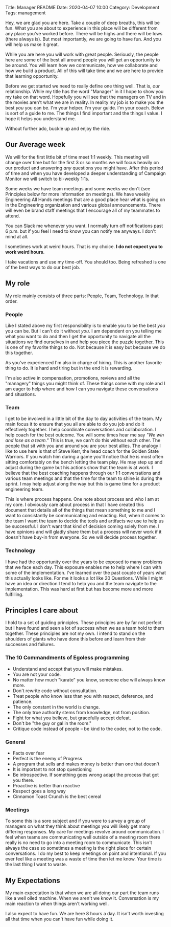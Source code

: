 Title: Manager README
Date: 2020-04-07 10:00
Category: Development
Tags: management

Hey, we are glad you are here. Take a couple of deep breaths, this will be fun.  What you are about to experience in this place
will be different from any place you've worked before.  There will be highs and there will be lows (there always is).  But most
importantly, we are going to have fun.  And you will help us make it great.

While you are here you will work with great people.  Seriously, the people here are some of the best all around people you will get
an opportunity to be around.  You will learn how we communicate, how we collaborate and how we build a product.  All of this will take
time and we are here to provide that learning opportunity.

Before we get started we need to really define one thing well.  That is, _our_ relationship.  While my title has the word "Manager" in
it I hope to show you my take on that word.  Hopefully you will see that the managers on TV and in the movies aren't what we are in
reality.  In reality my job is to make you the best _you_ you can be.  I'm your helper.  I'm your guide.  I'm your coach.  Below
is sort of a guide to me.  The things I find important and the things I value.  I hope it helps you understand me.

Without further ado, buckle up and enjoy the ride.

## Our Average week

We will for the first little bit of time meet 1:1 weekly.  This meeting will change over time but for the first 3 or so months
we will focus heavily on our product and answering _any_ questions you might have.  After this period of time and when you have
developed a deeper understanding of Campaign Monitor we will switch to bi-weekly 1:1s.

Some weeks we have team meetings and some weeks we don't (see Principles below for more information on meetings).  We have weekly
Engineering All Hands meetings that are a good place hear what is going on in the Engineering organization and various global
announcements.  There will even be brand staff meetings that I encourage all of my teammates to attend.

You can Slack me whenever you want.  I normally turn off notifications past 6 p.m. but if you feel I need to know you can notify
me anyways.  I don't mind at all.

I sometimes work at weird hours.  That is my choice.  **I do not expect you to work weird hours**.

I take vacations and use my time-off.  You should too.  Being refreshed is one of the best ways to do our best job.

## My role

My role mainly consists of three parts: People, Team, Technology.  In that order.

### People

Like I stated above my first responsibility is to enable you to be the best _you_ you can be.  But I can't do it without _you_.
I am dependent on you telling me what you want to do and then I get the opportunity to navigate all the situations we find
ourselves in and help you piece the puzzle together.  This is one of my favorite things to do.  Not because it is easy but because
we do this together.

As you've experienced I'm also in charge of hiring.  This is another favorite thing to do.  It is hard and tiring but in the end it
is rewarding.

I'm also active in compensation, promotions, reviews and all the "managery" things you might think of.  These things come with
my role and I am eager to help where and how I can you navigate these conversations and situations.

### Team

I get to be involved in a little bit of the day to day activities of the team.  My main focus it to ensure that you all are able to
do you job and do it effectively together.  I help coordinate conversations and collaboration.  I help coach for the best outcome.
You will some times hear me say _"We win and lose as a team."_  This is true, we can't do this without each other.  The people that
sit with you and around you are your best allies.  The analogy I like to use here is that of Steve Kerr, the head coach for the Golden
State Warriors.  If you watch him during a game you'll notice that he is most often sitting comfortably on the bench letting the
team play.  He may step up and adjust during the game but his actions show that the team is at work.  I believe that the best coaching
happens through our 1:1 conversations and various team meetings and that the time for the team to shine is during the sprint.  I may
help adjust along the way but this is game time for a product engineering team.

This is where process happens.  One note about process and who I am at my core.  I obviously care about process in that I have created
this document that details all of the things that mean something to me and I want to consistantly be communicating and enacting.  But,
when it comes to the team I want the team to decide the tools and artifacts we use to help us be successful.  I don't want that kind
of decision coming solely from me.  I have opinions and will gladly share them but a process will never work if it doesn't have buy-in
from everyone.  So we will decide process together.

### Technology

I have had the opportunity over the years to be exposed to many problems that we face each day.  This exposure enables me to help
where I can with some of the implementation.  I've learned over the past couple of years what this actually looks like.  For me
it looks a lot like 20 Questions.  While I might have an idea or direction I tend to help you and the team navigate to the implementation.
This was hard at first but has become more and more fulfilling.

## Principles I care about

I hold to a set of guiding principles.  These principles are by far not perfect but I have found and seen a lot of success when
we as a team hold to them together.  These principles are not my own.  I intend to stand on the shoulders of giants who have done
this before and learn from their successes and failures.

### The 10 Commandments of Egoless programming

- Understand and accept that you will make mistakes.
- You are not your code.
- No matter how much "karate" you know, someone else will always know more.
- Don't rewrite code without consultation.
- Treat people who know less than you with respect, deference, and patience.
- The only constant in the world is change.
- The only true authority stems from knowledge, not from position.
- Fight for what you believe, but gracefully accept defeat.
- Don't be "the guy or gal in the room."
- Critique code instead of people – be kind to the coder, not to the code.

### General

- Facts over fear
- Perfect is the enemy of Progress
- A program that sells and makes money is better than one that doesn't
- It is important to not stop questioning
- Be introspective. If something goes wrong adapt the process that got you there.
- Proactive is better than reactive
- Respect goes a long way
- Cinnamon Toast Crunch is the best cereal

### Meetings

To some this is a sore subject and if you were to survey a group of managers on what they think about meetings you will likely get
many differing responses.  My care for meetings revolve around communication.  I feel when teams are communicating well outside
of a meeting room there really is no need to go into a meeting room to communicate.  This isn't always the case so sometimes a meeting
is the right place for certain conversations.  I do my best to keep meetings on point and intentional.  If you ever feel like a 
meeting was a waste of time then let me know.  Your time is the last thing I want to waste.

## My Expectations

My main expectation is that when we are all doing our part the team runs like a well oiled machine.  When we aren't we know it.
Conversation is my main reaction to when things aren't working well.

I also expect to have fun.  We are here 8 hours a day.  It isn't worth investing all that time when you can't have fun while doing it.

